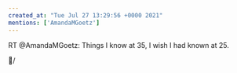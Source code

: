 ```yaml
---
created_at: "Tue Jul 27 13:29:56 +0000 2021"
mentions: ['AmandaMGoetz']
---
```


RT @AmandaMGoetz: Things I know at 35,
 I wish I had known at 25. 

🧵/